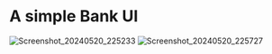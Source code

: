 # A simple Bank UI 
![Screenshot_20240520_225233](https://github.com/KenyansaAmenya/Creating_a_BankiAppUi_with_JetpackCompose_Project4/assets/100693771/f5cf448f-0a5c-4794-b9d7-b3d3eab129d5)
![Screenshot_20240520_225727](https://github.com/KenyansaAmenya/Creating_a_BankiAppUi_with_JetpackCompose_Project4/assets/100693771/f9a1dafd-79a6-4d3d-ae0e-2c5203081759)
